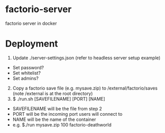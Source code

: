 # factorio-server
factorio server in docker


# Deployment
1. Update ./server-settings.json (refer to headless server setup example)
  - Set password?
  - Set whitelist?
  - Set admins?
2. Copy a factorio save file (e.g. mysave.zip) to /external/factorio/saves (note /external is at the root directory)
3. $ ./run.sh [SAVEFILENAME] [PORT] [NAME]
  - SAVEFILENAME will be the file from step 2
  - PORT will be the incoming port users will connect to
  - NAME will be the name of the container
  - e.g. $./run mysave.zip 100 factorio-deathworld
